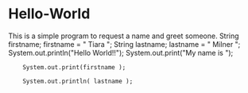 # Hello-World
This is a simple program to request a name and greet someone. 
String firstname;
    firstname  = " Tiara ";
    String lastname;
    lastname = " Milner ";
     System.out.println("Hello World!!");
        System.out.print("My name is "); 
        
        System.out.print(firstname );
       
        System.out.println( lastname );
